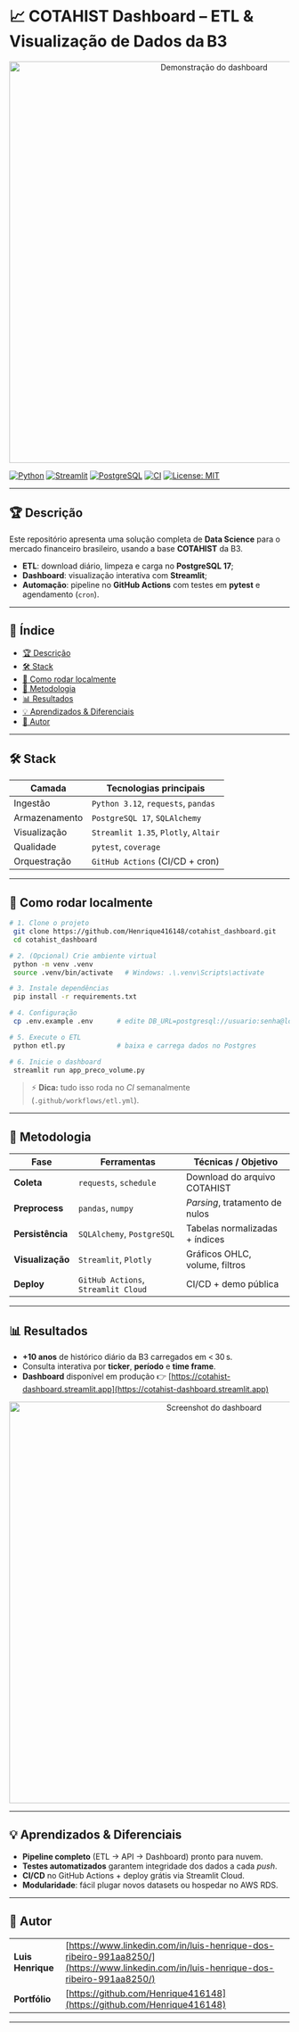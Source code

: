 # 📈 COTAHIST Dashboard – ETL & Visualização de Dados da B3

<p align="center">
  <img src="assets/demo.gif" alt="Demonstração do dashboard" width="720">
</p>

[![Python](https://img.shields.io/badge/Python-3.12-blue.svg)](https://www.python.org/)
[![Streamlit](https://img.shields.io/badge/Streamlit-1.35.0-ff4b4b.svg)](https://streamlit.io/)
[![PostgreSQL](https://img.shields.io/badge/PostgreSQL-17-blue.svg)](https://www.postgresql.org/)
[![CI](https://github.com/Henrique416148/cotahist_dashboard/actions/workflows/tests.yml/badge.svg)](https://github.com/Henrique416148/cotahist_dashboard/actions/workflows/tests.yml)
[![License: MIT](https://img.shields.io/badge/License-MIT-yellow.svg)](LICENSE)

---

## 🏆 Descrição

Este repositório apresenta uma solução completa de **Data Science** para o mercado financeiro brasileiro, usando a base **COTAHIST** da B3.

* **ETL**: download diário, limpeza e carga no **PostgreSQL 17**;
* **Dashboard**: visualização interativa com **Streamlit**;
* **Automação**: pipeline no **GitHub Actions** com testes em **pytest** e agendamento (`cron`).

<!-- Dica: Adapte a descrição para seu contexto ou vagas-alvo. -->

---

## 📂 Índice

* [🏆 Descrição](#🏆-descrição)
* [🛠️ Stack](#🛠️-stack)
* [🚀 Como rodar localmente](#🚀-como-rodar-localmente)
* [🔬 Metodologia](#🔬-metodologia)
* [📊 Resultados](#📊-resultados)
* [💡 Aprendizados & Diferenciais](#💡-aprendizados--diferenciais)
* [👤 Autor](#👤-autor)

---

## 🛠️ Stack

| Camada        | Tecnologias principais               |
| ------------- | ------------------------------------ |
| Ingestão      | `Python 3.12`, `requests`, `pandas`  |
| Armazenamento | `PostgreSQL 17`, `SQLAlchemy`        |
| Visualização  | `Streamlit 1.35`, `Plotly`, `Altair` |
| Qualidade     | `pytest`, `coverage`                 |
| Orquestração  | `GitHub Actions` (CI/CD + cron)      |

---

## 🚀 Como rodar localmente

```bash
# 1. Clone o projeto
 git clone https://github.com/Henrique416148/cotahist_dashboard.git
 cd cotahist_dashboard

# 2. (Opcional) Crie ambiente virtual
 python -m venv .venv
 source .venv/bin/activate   # Windows: .\.venv\Scripts\activate

# 3. Instale dependências
 pip install -r requirements.txt

# 4. Configuração
 cp .env.example .env      # edite DB_URL=postgresql://usuario:senha@localhost:5432/cotahist

# 5. Execute o ETL
 python etl.py             # baixa e carrega dados no Postgres

# 6. Inicie o dashboard
 streamlit run app_preco_volume.py
```

> ⚡ **Dica:** tudo isso roda no *CI* semanalmente (`.github/workflows/etl.yml`).

---

## 🔬 Metodologia

| Fase             | Ferramentas                         | Técnicas / Objetivo            |
| ---------------- | ----------------------------------- | ------------------------------ |
| **Coleta**       | `requests`, `schedule`              | Download do arquivo COTAHIST   |
| **Preprocess**   | `pandas`, `numpy`                   | *Parsing*, tratamento de nulos |
| **Persistência** | `SQLAlchemy`, `PostgreSQL`          | Tabelas normalizadas + índices |
| **Visualização** | `Streamlit`, `Plotly`               | Gráficos OHLC, volume, filtros |
| **Deploy**       | `GitHub Actions`, `Streamlit Cloud` | CI/CD + demo pública           |

---

## 📊 Resultados

* **+10 anos** de histórico diário da B3 carregados em < 30 s.
* Consulta interativa por **ticker**, **período** e **time frame**.
* **Dashboard** disponível em produção 👉 [https://cotahist-dashboard.streamlit.app](https://cotahist-dashboard.streamlit.app)

<p align="center">
  <img src="assets/screenshot.png" alt="Screenshot do dashboard" width="720">
</p>

---

## 💡 Aprendizados & Diferenciais

* **Pipeline completo** (ETL → API → Dashboard) pronto para nuvem.
* **Testes automatizados** garantem integridade dos dados a cada *push*.
* **CI/CD** no GitHub Actions + deploy grátis via Streamlit Cloud.
* **Modularidade**: fácil plugar novos datasets ou hospedar no AWS RDS.

---

## 👤 Autor

|                   |                                                                                                                                      |
| ----------------- | ------------------------------------------------------------------------------------------------------------------------------------ |
| **Luis Henrique** | [https://www.linkedin.com/in/luis-henrique-dos-ribeiro-991aa8250/](https://www.linkedin.com/in/luis-henrique-dos-ribeiro-991aa8250/) |
| **Portfólio**     | [https://github.com/Henrique416148](https://github.com/Henrique416148)                                                               |

---

<!-- Sinta‑se à vontade para abrir _issues_ ou _pull requests_. Obrigado pela visita! -->



